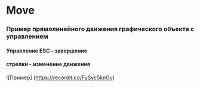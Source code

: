 # Move
### Пример прямолинейного движения графического объекта с управлением
#### Управление ESC - завершение
#### стрелки - изменение движения
![Пример] (https://recordit.co/FySyc5knGv)
